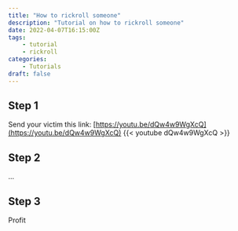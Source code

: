 ```yaml
---
title: "How to rickroll someone"
description: "Tutorial on how to rickroll someone"
date: 2022-04-07T16:15:00Z
tags: 
    - tutorial
    - rickroll
categories:
    - Tutorials
draft: false
---
```


## Step 1
Send your victim this link: [https://youtu.be/dQw4w9WgXcQ](https://youtu.be/dQw4w9WgXcQ)
{{< youtube dQw4w9WgXcQ >}}

## Step 2
...

## Step 3
Profit